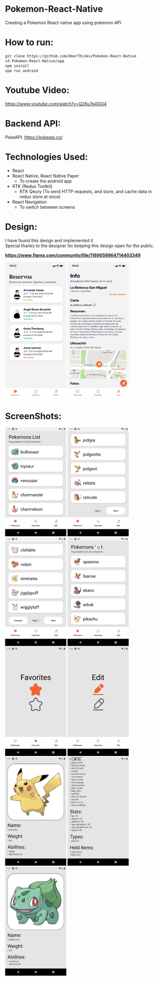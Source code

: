 # Pokemon-React-Native

Creating a Pokemon React native app using pokemon API

# How to run:

```
git clone https://github.com/OmarThinks/Pokemon-React-Native
cd Pokemon-React-Native/app
npm install
npm run android
```

# Youtube Video:

https://www.youtube.com/watch?v=Q28u7k45Gl4

# Backend API:

PokeAPI: https://pokeapi.co/

# Technologies Used:

- React
- React Native, React Native Paper
  - To create the android app
- RTK (Redux Toolkit)
  - RTK Qeury (To send HTTP requests, and store, and cache data in redux store at once)
- React Navigation
  - To switch between screens

# Design:

I have found this design and implemented it.  
Special thanks to the designer for keeping this design open for the public.

**https://www.figma.com/community/file/1169058964714403349**

<img src="Media/ScreenShots/Design1.png" width="200"/>
<img src="Media/ScreenShots/Design2.png" width="200"/>

# ScreenShots:

<img src="Media/ScreenShots/01.png" width="200"/>
<img src="Media/ScreenShots/02.png" width="200"/>
<img src="Media/ScreenShots/03.png" width="200"/>
<img src="Media/ScreenShots/04.png" width="200"/>
<img src="Media/ScreenShots/05.png" width="200"/>
<img src="Media/ScreenShots/06.png" width="200"/>
<img src="Media/ScreenShots/07.png" width="200"/>
<img src="Media/ScreenShots/08.png" width="200"/>
<img src="Media/ScreenShots/09.png" width="200"/>
